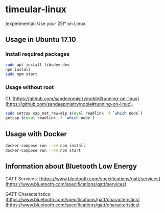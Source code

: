 # timeular-linux
(experimental) Use your ZEI° on Linux.


## Usage in Ubuntu 17.10

### Install required packages

```bash
sudo apt install libudev-dev
npm install
sudo npm start
```

### Usage without root

Cf. [https://github.com/sandeepmistry/noble#running-on-linux](https://github.com/sandeepmistry/noble#running-on-linux).

```bash
sudo setcap cap_net_raw+eip $(eval readlink -f `which node`)
getcap $(eval readlink -f `which node`)
```


## Usage with Docker

```bash
docker-compose run --rm npm install
docker-compose run --rm npm start
```


## Information about Bluetooth Low Energy

GATT Services: [https://www.bluetooth.com/specifications/gatt/services](https://www.bluetooth.com/specifications/gatt/services)

GATT Characteristics: [https://www.bluetooth.com/specifications/gatt/characteristics](https://www.bluetooth.com/specifications/gatt/characteristics)
